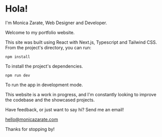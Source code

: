 # Hola!

I'm Monica Zarate, Web Designer and Developer.

Welcome to my portfolio website.

This site was built using React with Next.js, Typescript and Tailwind CSS. From the project's directory, you can run:

`npm install`

To install the project's dependencies.

`npm run dev`

To run the app in development mode.

This website is a work in progress, and I'm constantly looking to improve the codebase and the showcased projects.

Have feedback, or just want to say hi? Send me an email!

hello@monicazarate.com

Thanks for stopping by!
